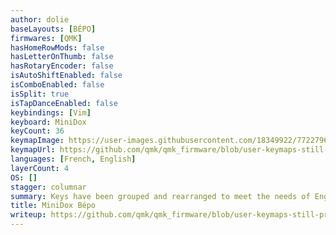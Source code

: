 ```yaml
---
author: dolie
baseLayouts: [BÉPO]
firmwares: [QMK]
hasHomeRowMods: false
hasLetterOnThumb: false
hasRotaryEncoder: false
isAutoShiftEnabled: false
isComboEnabled: false
isSplit: true
isTapDanceEnabled: false
keybindings: [Vim]
keyboard: MiniDox
keyCount: 36
keymapImage: https://user-images.githubusercontent.com/18349922/77227968-f42d9980-6b7b-11ea-9a11-58b1f47842e9.png
keymapUrl: https://github.com/qmk/qmk_firmware/blob/user-keymaps-still-present/keyboards/maple_computing/minidox/keymaps/bepo
languages: [French, English]
layerCount: 4
OS: []
stagger: columnar
summary: Keys have been grouped and rearranged to meet the needs of English and French prose as well as programming (in particular javascript). Most used groups are placed at the opposite of the thumb layer-activation key, in an effort not to use the same hand too much.
title: MiniDox Bépo
writeup: https://github.com/qmk/qmk_firmware/blob/user-keymaps-still-present/keyboards/maple_computing/minidox/keymaps/bepo/readme.md
---
```

